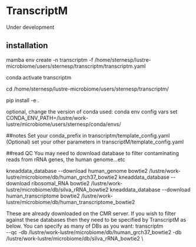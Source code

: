 # TranscriptM
Under development

## installation

mamba env create -n transcriptm -f /home/sternesp/lustre-microbiome/users/sternesp/transcriptm/transcriptm.yaml

conda activate transcriptm

cd /home/sternesp/lustre-microbiome/users/sternesp/transcriptm/

pip install -e .

optional, change the version of conda used:
conda env config vars set CONDA_ENV_PATH=/lustre/work-lustre/microbiome/users/sternesp/conda/envs/

##notes
Set your conda_prefix in transcriptm/template_config.yaml
(Optional) set your other parameters in transcriptM/template_config.yaml

##read QC
You may need to download database to filter contaminating reads from rRNA genes, the human genome...etc

kneaddata_database --download human_genome bowtie2 /lustre/work-lustre/microbiome/db/human_grch37_bowtie2
kneaddata_database --download ribosomal_RNA bowtie2 /lustre/work-lustre/microbiome/db/silva_rRNA_bowtie2
kneaddata_database --download human_transcriptome bowtie2 /lustre/work-lustre/microbiome/db/human_transcriptome_bowtie2


These are already downloaded on the CMR server. If you wish to filter against these databases then they need to be specified by TranscriptM as below. You can specify as many of DBs as you want:
transcriptm \
--qc -db /lustre/work-lustre/microbiome/db/human_grch37_bowtie2 -db /lustre/work-lustre/microbiome/db/silva_rRNA_bowtie2 \
